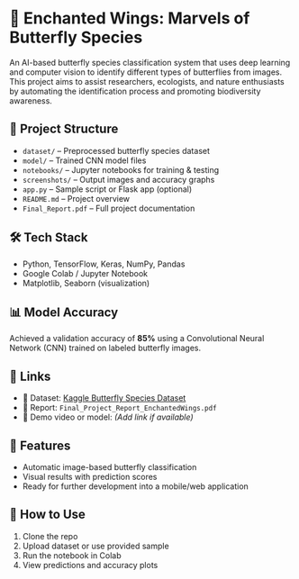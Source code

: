 # 🦋 Enchanted Wings: Marvels of Butterfly Species

An AI-based butterfly species classification system that uses deep learning and computer vision to identify different types of butterflies from images. This project aims to assist researchers, ecologists, and nature enthusiasts by automating the identification process and promoting biodiversity awareness.

## 📂 Project Structure
- `dataset/` – Preprocessed butterfly species dataset  
- `model/` – Trained CNN model files  
- `notebooks/` – Jupyter notebooks for training & testing  
- `screenshots/` – Output images and accuracy graphs  
- `app.py` – Sample script or Flask app (optional)  
- `README.md` – Project overview  
- `Final_Report.pdf` – Full project documentation  

## 🛠️ Tech Stack
- Python, TensorFlow, Keras, NumPy, Pandas  
- Google Colab / Jupyter Notebook  
- Matplotlib, Seaborn (visualization)

## 📊 Model Accuracy
Achieved a validation accuracy of **85%** using a Convolutional Neural Network (CNN) trained on labeled butterfly images.

## 🔗 Links
- 📁 Dataset: [Kaggle Butterfly Species Dataset](https://www.kaggle.com/datasets/guptarohit/butterfly-species-identification)  
- 📄 Report: `Final_Project_Report_EnchantedWings.pdf`  
- 🔬 Demo video or model: *(Add link if available)*

## 📌 Features
- Automatic image-based butterfly classification  
- Visual results with prediction scores  
- Ready for further development into a mobile/web application

## 📢 How to Use
1. Clone the repo  
2. Upload dataset or use provided sample  
3. Run the notebook in Colab  
4. View predictions and accuracy plots
